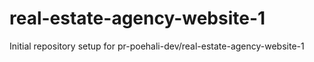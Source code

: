 # real-estate-agency-website-1

Initial repository setup for pr-poehali-dev/real-estate-agency-website-1